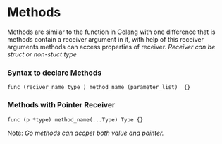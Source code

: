 # Methods
Methods are similar to the function in Golang with one difference that is methods contain a receiver argument in it, with help of this receiver arguments methods can access properties of receiver. *Receiver can be struct or non-stuct type*


### Syntax to declare **Methods**

```
func (reciver_name type ) method_name (parameter_list)  {}
```
         
### Methods with Pointer Receiver

```
func (p *type) method_name(...Type) Type {}
```
Note: *Go methods can accpet both value and pointer.*